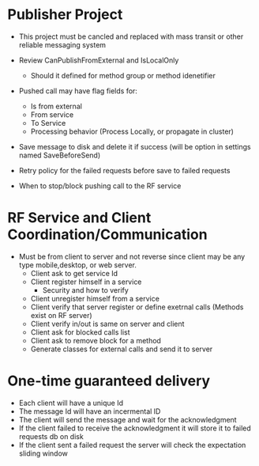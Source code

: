 ﻿# Publisher Project
* This project must be cancled and replaced with mass transit or other reliable messaging system
* Review CanPublishFromExternal and IsLocalOnly
	* Should it defined for method group or method idenetifier
* Pushed call may have flag fields for:
	* Is from external
	* From service
	* To Service
	* Processing behavior (Process Locally, or propagate in cluster)

* Save message to disk and delete it if success (will be option in settings named SaveBeforeSend)
* Retry policy for the failed requests before save to failed requests
* When to stop/block pushing call to the RF service

# RF Service and Client Coordination/Communication
* Must be from client to server and not reverse since client may be any type mobile,desktop, or web server.
	* Client ask to get service Id
	* Client register himself in a service
		* Security and how to verify
	* Client unregister himself from a service
	* Client verify that server register or define exetrnal calls (Methods exist on RF server)
	* Client verify in/out is same on server and client
	* Client ask for blocked calls list 
	* Client ask to remove block for a method
	* Generate classes for external calls and send it to server

# One-time guaranteed delivery
* Each client will have a unique Id
* The message Id will have an incermental ID
* The client will send the message and wait for the acknowledgment
* If the client failed to receive the acknowledgment it will store it to failed requests db on disk
* If the client sent a failed request the server will check the expectation sliding window